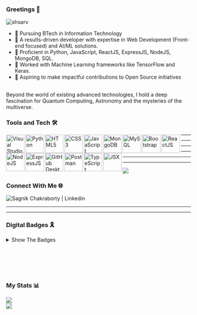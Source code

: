 ### Greetings 👋
<p align="left"> <img src="https://komarev.com/ghpvc/?username=eccentriccoder01&label=Profile%20views&color=0e75b6&style=flat" alt="shsarv" /> </p>

- 🔏 Pursuing BTech in Information Technology
- 🔏 A results-driven developer with expertise in Web Development (Front-end focused) and AI/ML solutions.
- 🔏 Proficient in Python, JavaScript, ReactJS, ExpressJS, NodeJS, MongoDB, SQL.
- 🔏 Worked with Machine Learning frameworks like TensorFlow and Keras.
- 🔏 Aspiring to make impactful contributions to Open Source initiatives
</br>
Beyond the world of existing advanced technologies, I hold a deep fascination for Quantum Computing, Astronomy and the mysteries of the multiverse.

</br>

### Tools and Tech 🛠️
<img align="left" alt="Visual Studio Code" width="50px" src="https://th.bing.com/th?id=ODLS.2d8f99b9-7bcb-4f0f-be03-922d3eb10c83&w=32&h=32&qlt=90&pcl=fffffa&o=6&cb=1101&pid=1.2" />
<img align="left" alt="Python" width="50px" src="https://i.imgur.com/gnK58k4.png"/>
<img align="left" alt="HTML5" width="50px" src="https://upload.wikimedia.org/wikipedia/commons/thumb/3/38/HTML5_Badge.svg/640px-HTML5_Badge.svg.png"/>
<img align="left" alt="CSS3" width="50px" src="https://upload.wikimedia.org/wikipedia/commons/thumb/6/62/CSS3_logo.svg/640px-CSS3_logo.svg.png" />
<img align="left" alt="JavaScript" width="50px" src="https://upload.wikimedia.org/wikipedia/commons/thumb/9/99/Unofficial_JavaScript_logo_2.svg/768px-Unofficial_JavaScript_logo_2.svg.png?20141107110902"/>
<img align="left" alt="MongoDB" width="50px" src="https://th.bing.com/th?id=ODLS.5af66f33-4a74-47c5-881c-bbc1b90a1772&w=32&h=32&qlt=90&pcl=fffffa&o=6&cb=1102&pid=1.2"/>
<img align="left" alt="MySQL" width="50px" src="https://th.bing.com/th?id=ODLS.2c140311-019d-40ea-b122-46c337688787&w=32&h=32&qlt=90&pcl=fffffa&o=6&cb=1101&pid=1.2"/>
<img align="left" alt="Bootstrap" width="50px" src="https://getbootstrap.com/docs/5.3/assets/brand/bootstrap-logo-shadow.png"/>
<img align="left" alt="ReactJS" width="50px" src="https://th.bing.com/th?id=ODLS.adb8ba17-4f9a-4488-87b4-615dae577f6d&w=32&h=32&qlt=90&pcl=fffffa&o=6&cb=1102&pid=1.2"/>
<img align="left" alt="NodeJS" width="50px" src="https://th.bing.com/th?id=ODLS.1ca381ef-8508-46a9-9735-6e113e8a4cb8&w=32&h=32&qlt=90&pcl=fffffa&o=6&cb=1102&pid=1.2"/>

<p><hr/><hr/></p>

<img align="left" alt="ExpressJS" width="50px" src="https://th.bing.com/th?id=ODLS.7ee38d86-4472-452b-806c-fd7945e59518&w=32&h=32&qlt=90&pcl=fffffa&o=6&cb=1101&pid=1.2"/>
<img align="left" alt="GitHub Desktop" width="50px" src="https://upload.wikimedia.org/wikipedia/commons/thumb/a/ae/Github-desktop-logo-symbol.svg/640px-Github-desktop-logo-symbol.svg.png" />
<img align="left" alt="Postman" width="50px" src="https://res.cloudinary.com/postman/image/upload/t_team_logo/v1629869194/team/2893aede23f01bfcbd2319326bc96a6ed0524eba759745ed6d73405a3a8b67a8"/>
<img align="left" alt="TypeScript" width="50px" src="https://upload.wikimedia.org/wikipedia/commons/thumb/4/4c/Typescript_logo_2020.svg/640px-Typescript_logo_2020.svg.png" />
<img align="left" alt="JSX" width="50px" src="https://blog.waterstrong.me/assets/jsx-syntax/jsx_logo.png" />

<p><hr/><hr/><hr/><hr/></p>

<img align="center" src="https://github-readme-stats.vercel.app/api/top-langs/?username=eccentriccoder01&layout=compact&theme=react&count_private=false" />

</br>

### Connect With Me 🌐
<a href="https://www.linkedin.com/in/sagnik-chakraborty-9aa473248" target="_blank">
  <img align="left" alt="Sagnik Chakraborty | Linkedin" src="https://img.shields.io/badge/LinkedIn-0077B5?style=for-the-badge&logo=linkedin&logoColor=white" />
</a>

</br><hr/><hr/>

### Digital Badges 🎗️
<details>
<summary>Show The Badges</summary>
   <a href="https://www.credly.com/badges/f093ec4e-dff7-4db6-8909-77205c6b0861/public_url" target="_blank">
    <img align="left" width="100px" alt="" src="https://images.credly.com/size/220x220/images/482f703c-e221-4667-91e6-4322c3210bc0/image.png" />
  </a>

  <a href="https://www.credly.com/badges/f397a886-61de-4ec5-9e50-6eb741a085d1/public_url" target="_blank">
    <img align="left" width="100px" alt="" src="https://images.credly.com/size/220x220/images/9dcdc294-79a6-47e5-a769-708c29c7c497/image.png" />
  </a>

  <a href="https://www.credly.com/badges/fb130af4-6008-4ae8-b24d-e9d012f57777/public_url" target="_blank">
    <img align="left" width="100px" alt="" src="https://images.credly.com/size/220x220/images/e85903f3-153e-4ec4-bf39-53990a932e46/image.png" />
  </a>

  <a href="https://www.credly.com/badges/1bde91ac-946e-40f9-b9e5-927d9d631101/public_url">
    <img align="left" width="100px" alt="" src="https://images.credly.com/size/220x220/images/e85903f3-153e-4ec4-bf39-53990a932e46/image.png" />
  </a>

  <a href="https://www.credly.com/badges/bcf6d1bb-3d3d-422c-bc5b-2e3c90d5ccbc/public_url" target="_blank">
    <img align="left" width="100px" alt="" src="https://images.credly.com/size/220x220/images/23859131-d0ff-4f44-900f-bac86165b941/image.png" />
  </a>

  <a href="https://www.credly.com/badges/83bed5fd-8ba1-4c44-8358-73fb2da1623e/public_url" target="_blank">
    <img align="left" width="100px" alt="" src="https://images.credly.com/size/220x220/images/b93bf373-3da6-4ada-9879-a0c39d6a11f8/image.png" />
  </a>

  <p><hr/><hr/><hr/><hr/></p>
  
  <a href="https://www.credly.com/badges/53bd600a-4e4a-4a87-b7bd-11405964c0d3/public_url" target="_blank">
    <img align="left" width="100px" alt="introduction-to-cloud-computing" src="https://github.com/user-attachments/assets/3ab1a6a5-5a83-4839-ba62-a3f18a9cb475" />
  </a>

  <a href="https://www.credly.com/badges/f093ec4e-dff7-4db6-8909-77205c6b0861/public_url" target="_blank">
    <img align="left" width="100px" alt="" src="https://images.credly.com/size/220x220/images/6240e108-1407-4773-8621-cc2e4736d4e6/Web_Development_with_HTML-CSS-JavaScript_Essentials.png" />
  </a>
</details>

</br></br></br></br></hr>

### My Stats 📊
<img align="center" src="https://github-readme-stats.vercel.app/api?username=eccentriccoder01&count_private=true&show_icons=true&theme=tokyonight" />

</br>

<img align="center" src="https://streak-stats.demolab.com/?user=eccentriccoder01&theme=dark&date_format=j%2Fn%5B%2FY%5D" />
